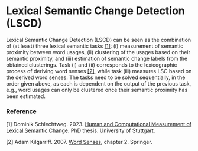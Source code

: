 # Lexical Semantic Change Detection (LSCD)

Lexical Semantic Change Detection (LSCD) can be seen as the combination of (at least) three lexical semantic tasks [[1]](#paper1): (i) measurement of semantic proximity between word usages, (ii) clustering of the usages based on their semantic proximity, and (iii) estimation of semantic change labels from the obtained clusterings. Task (i) and (ii) corresponds to the lexicographic process of deriving word senses [[2]](#paper2), while task (iii) measures LSC based on the derived word senses. The tasks need to be solved sequentially, in the order given above, as each is dependent on the output of the previous task, e.g., word usages can only be clustered once their semantic proximity has been estimated.

### Reference

<a name="paper1">[1]</a>
Dominik Schlechtweg. 2023. [Human and Computational Measurement of Lexical Semantic Change](http://dx.doi.org/10.18419/opus-12833). PhD thesis. University of Stuttgart.

<a name="paper2">[2]</a>
Adam Kilgarriff. 2007. [Word Senses](https://doi.org/10.1007/978-1-4020-4809-8_2), chapter 2. Springer.
